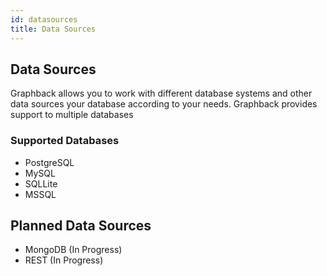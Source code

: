```yaml
---
id: datasources
title: Data Sources
---
```


## Data Sources

Graphback allows you to work with different database systems and other data sources your database according to your needs. 
Graphback provides support to multiple databases

### Supported Databases

- PostgreSQL
- MySQL
- SQLLite
- MSSQL 

## Planned Data Sources

- MongoDB (In Progress)
- REST (In Progress)